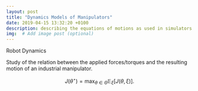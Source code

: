 ```yaml
---
layout: post
title: "Dynamics Models of Manipulators"
date: 2019-04-15 13:32:20 +0100
description: describing the equations of motions as used in simulators # Add post description (optional)
img:  # Add image post (optional)
---
```


Robot Dynamics 

Study of the relation between the applied forces/torques and the resulting motion of an industrial manipulator.

$$
    J(\theta^{\star}) = \max_{\theta \in \Theta} \mathbb{E}_\xi \left[J(\theta, \xi) \right].
$$